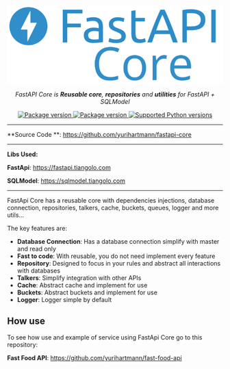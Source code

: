 <p align="center">
  <a href=""><img src="docs/assets/logo-full.png" alt="FastAPI"></a>
</p>
<p align="center">
    <em>FastAPI Core is <b>Reusable core</b>, <b>repositories</b> and <b>utilities</b> for FastAPI + SQLModel</em>
</p>
<p align="center">
<a href="https://pypi.org/project/fastapi_core" target="_blank">
    <img src="https://img.shields.io/pypi/v/fastapi_core" alt="Package version">
</a>
<a href="https://pypi.org/project/fastapi_core" target="_blank">
    <img src="https://img.shields.io/pypi/l/fastapi_core" alt="Package version">
</a>
<a href="https://pypi.org/project/fastapi_core" target="_blank">
    <img src="https://img.shields.io/pypi/pyversions/fastapi_core.svg" alt="Supported Python versions">
</a>
</p>

---

[//]: # (**Documentation**: <a href="https://fastapi.tiangolo.com" target="_blank">https://fastapi.tiangolo.com</a>)

**Source Code
**: <a href="https://github.com/yurihartmann/fastapi-core" target="_blank">https://github.com/yurihartmann/fastapi-core </a>

---

**Libs Used:**

**FastApi**: <a href="https://fastapi.tiangolo.com" target="_blank">https://fastapi.tiangolo.com</a>

**SQLModel**: <a href="https://sqlmodel.tiangolo.com" target="_blank">https://sqlmodel.tiangolo.com</a>

---

FastApi Core has a reusable core with dependencies injections, database connection, repositories, talkers, cache,
buckets, queues, logger and more utils...

The key features are:

* **Database Connection**: Has a database connection simplify with master and read only
* **Fast to code**: With reusable, you do not need implement every feature
* **Repository**: Designed to focus in your rules and abstract all interactions with databases
* **Talkers**: Simplify integration with other APIs
* **Cache**: Abstract cache and implement for use
* **Buckets**: Abstract buckets and implement for use
* **Logger**: Logger simple by default

## How use

To see how use and example of service using FastApi Core go to this repository:

**Fast Food API**:
<a href="https://github.com/yurihartmann/fast-food-api" target="_blank">https://github.com/yurihartmann/fast-food-api </a>
